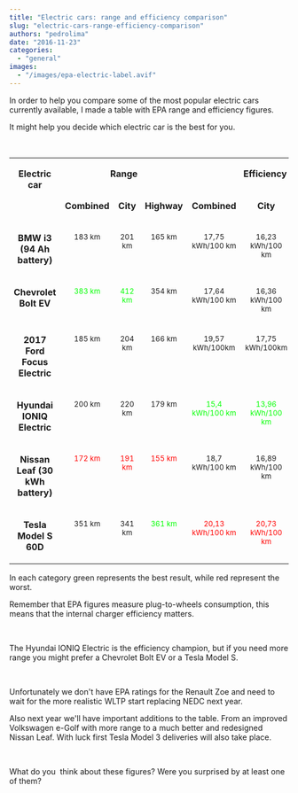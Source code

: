 ```yaml
---
title: "Electric cars: range and efficiency comparison"
slug: "electric-cars-range-efficiency-comparison"
authors: "pedrolima"
date: "2016-11-23"
categories: 
  - "general"
images: 
  - "/images/epa-electric-label.avif"
---
```


In order to help you compare some of the most popular electric cars currently available, I made a table with EPA range and efficiency figures.

It might help you decide which electric car is the best for you.

 

<table width="100%" cellspacing="0" cellpadding="4"><colgroup><col width="36*"> <col width="32*"> <col width="20*"> <col width="29*"> <col width="45*"> <col width="47*"> <col width="48*"></colgroup><tbody><tr valign="top"><td rowspan="2" width="14%"><p align="center"><b>Electric car</b></p></td><td colspan="3" width="31%"><p align="center"><b>Range</b></p></td><td colspan="3" width="55%"><p align="center"><b>Efficiency</b></p></td></tr><tr valign="top"><td width="12%"><p align="center"><b>Combined</b></p></td><td width="8%"><p align="center"><b>City</b></p></td><td width="11%"><p align="center"><b>Highway</b></p></td><td width="18%"><p align="center"><b>Combined</b></p></td><td width="18%"><p align="center"><b>City</b></p></td><td width="19%"><p align="center"><b>Highway</b></p></td></tr><tr valign="top"><td width="14%"><p align="center"><b>BMW i3 (94 Ah battery)</b></p></td><td width="12%"><p align="center"><span style="font-size: small">183 km</span></p></td><td width="8%"><p align="center"><span style="font-size: small">201 km</span></p></td><td width="11%"><p align="center"><span style="font-size: small">165 km</span></p></td><td width="18%"><p align="center"><span style="font-size: small">17,75 kWh/100 km</span></p></td><td width="18%"><p align="center"><span style="font-size: small">16,23 kWh/100 km</span></p></td><td width="19%"><p align="center"><span style="font-size: small">19,75 kWh/100 km</span></p></td></tr><tr valign="top"><td width="14%"><p align="center"><b>Chevrolet Bolt EV</b></p></td><td width="12%"><p align="center"><span style="font-size: small;color: #00ff00">383 km</span></p></td><td width="8%"><p align="center"><span style="font-size: small;color: #00ff00">412 km</span></p></td><td width="11%"><p align="center"><span style="font-size: small">354 km</span></p></td><td width="18%"><p align="center"><span style="font-size: small">17,64 kWh/100 km</span></p></td><td width="18%"><p align="center"><span style="font-size: small">16,36 kWh/100 km</span></p></td><td width="19%"><p align="center"><span style="font-size: small">19,04 kWh/100 km</span></p></td></tr><tr valign="top"><td width="14%"><p align="center"><b>2017 Ford Focus Electric</b></p></td><td width="12%"><p align="center"><span style="font-size: small">185 km</span></p></td><td width="8%"><p align="center"><span style="font-size: small">204 km</span></p></td><td width="11%"><p align="center"><span style="font-size: small">166 km</span></p></td><td width="18%"><p align="center"><span style="font-size: small">19,57 kWh/100km</span></p></td><td width="18%"><p align="center"><span style="font-size: small">17,75 kWh/100km</span></p></td><td width="19%"><p align="center"><span style="font-size: small;color: #ff0000">21,81 kWh/100km</span></p></td></tr><tr valign="top"><td width="14%"><p align="center"><b>Hyundai IONIQ Electric</b></p></td><td width="12%"><p align="center"><span style="font-size: small">200 km</span></p></td><td width="8%"><p align="center"><span style="font-size: small">220 km</span></p></td><td width="11%"><p align="center"><span style="font-size: small">179 km</span></p></td><td width="18%"><p align="center"><span style="font-size: small;color: #00ff00">15,4 kWh/100 km</span></p></td><td width="18%"><p align="center"><span style="font-size: small;color: #00ff00">13,96 kWh/100 km</span></p></td><td width="19%"><p align="center"><span style="font-size: small;color: #00ff00">17,16 kWh/100 km</span></p></td></tr><tr valign="top"><td width="14%"><p align="center"><b>Nissan Leaf (30 kWh battery)</b></p></td><td width="12%"><p align="center"><span style="font-size: small;color: #ff0000">172 km</span></p></td><td width="8%"><p align="center"><span style="font-size: small;color: #ff0000">191 km</span></p></td><td width="11%"><p align="center"><span style="font-size: small;color: #ff0000">155 km</span></p></td><td width="18%"><p align="center"><span style="font-size: small">18,7 kWh/100 km</span></p></td><td width="18%"><p align="center"><span style="font-size: small">16,89 kWh/100 km</span></p></td><td width="19%"><p align="center"><span style="font-size: small">20,73 kWh/100 km</span></p></td></tr><tr valign="top"><td width="14%"><p align="center"><b>Tesla Model S 60D</b></p></td><td width="12%"><p align="center"><span style="font-size: small">351 km</span></p></td><td width="8%"><p align="center"><span style="font-size: small">341 km</span></p></td><td width="11%"><p align="center"><span style="font-size: small;color: #00ff00">361 km</span></p></td><td width="18%"><p align="center"><span style="font-size: small;color: #ff0000">20,13 kWh/100 km</span></p></td><td width="18%"><p align="center"><span style="font-size: small;color: #ff0000">20,73 kWh/100 km</span></p></td><td width="19%"><p align="center"><span style="font-size: small">19,57 kWh/100 km</span></p></td></tr></tbody></table>

In each category green represents the best result, while red represent the worst.

Remember that EPA figures measure plug-to-wheels consumption, this means that the internal charger efficiency matters.

 

The Hyundai IONIQ Electric is the efficiency champion, but if you need more range you might prefer a Chevrolet Bolt EV or a Tesla Model S.

 

Unfortunately we don't have EPA ratings for the Renault Zoe and need to wait for the more realistic WLTP start replacing NEDC next year.

Also next year we'll have important additions to the table. From an improved Volkswagen e-Golf with more range to a much better and redesigned Nissan Leaf. With luck first Tesla Model 3 deliveries will also take place.

 

What do you  think about these figures? Were you surprised by at least one of them?
